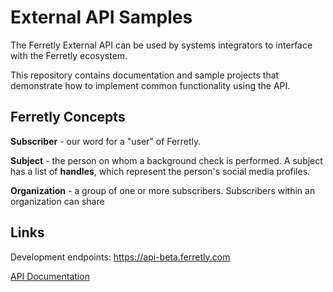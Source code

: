 # External API Samples

The Ferretly External API can be used by systems integrators to interface with the Ferretly ecosystem.

This repository contains documentation and sample projects that demonstrate how to implement common functionality using the API.

## Ferretly Concepts

**Subscriber** - our word for a "user" of Ferretly. 

**Subject** - the person on whom a background check is performed. A subject has a list of **handles**, which represent the person's social media profiles.

**Organization** - a group of one or more subscribers. Subscribers within an organization can share 

## Links

Development endpoints: https://api-beta.ferretly.com

[API Documentation](https://documenter.getpostman.com/view/13665914/TVmTca9e)
